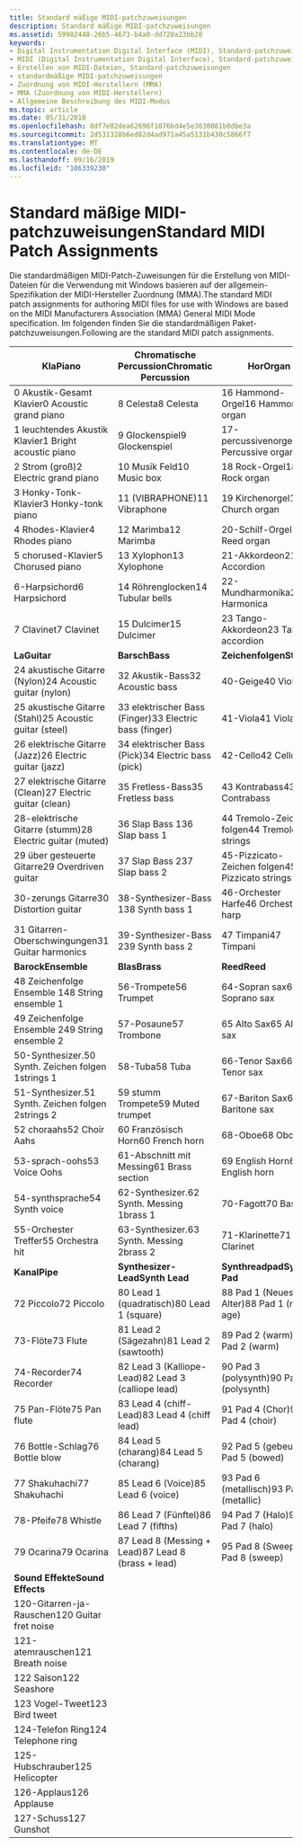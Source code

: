 ```yaml
---
title: Standard mäßige MIDI-patchzuweisungen
description: Standard mäßige MIDI-patchzuweisungen
ms.assetid: 59982448-26b5-4673-b4a0-dd720a23bb28
keywords:
- Digital Instrumentation Digital Interface (MIDI), Standard-patchzuweisungen
- MIDI (Digital Instrumentation Digital Interface), Standard-patchzuweisungen
- Erstellen von MIDI-Dateien, Standard-patchzuweisungen
- standardmäßige MIDI-patchzuweisungen
- Zuordnung von MIDI-Herstellern (MMA)
- MMA (Zuordnung von MIDI-Herstellern)
- Allgemeine Beschreibung des MIDI-Modus
ms.topic: article
ms.date: 05/31/2018
ms.openlocfilehash: 8df7e02dea62696f1076bd4e5e3030081b0dbe3a
ms.sourcegitcommit: 2d531328b6ed82d4ad971a45a5131b430c5866f7
ms.translationtype: MT
ms.contentlocale: de-DE
ms.lasthandoff: 09/16/2019
ms.locfileid: "106339230"
---
```

# <a name="standard-midi-patch-assignments"></a><span data-ttu-id="43a42-110">Standard mäßige MIDI-patchzuweisungen</span><span class="sxs-lookup"><span data-stu-id="43a42-110">Standard MIDI Patch Assignments</span></span>

<span data-ttu-id="43a42-111">Die standardmäßigen MIDI-Patch-Zuweisungen für die Erstellung von MIDI-Dateien für die Verwendung mit Windows basieren auf der allgemein-Spezifikation der MIDI-Hersteller Zuordnung (MMA).</span><span class="sxs-lookup"><span data-stu-id="43a42-111">The standard MIDI patch assignments for authoring MIDI files for use with Windows are based on the MIDI Manufacturers Association (MMA) General MIDI Mode specification.</span></span> <span data-ttu-id="43a42-112">Im folgenden finden Sie die standardmäßigen Paket-patchzuweisungen.</span><span class="sxs-lookup"><span data-stu-id="43a42-112">Following are the standard MIDI patch assignments.</span></span>



| <span data-ttu-id="43a42-113">Kla</span><span class="sxs-lookup"><span data-stu-id="43a42-113">Piano</span></span>                      | <span data-ttu-id="43a42-114">Chromatische Percussion</span><span class="sxs-lookup"><span data-stu-id="43a42-114">Chromatic Percussion</span></span>      | <span data-ttu-id="43a42-115">Hor</span><span class="sxs-lookup"><span data-stu-id="43a42-115">Organ</span></span>                |
|----------------------------|---------------------------|----------------------|
| <span data-ttu-id="43a42-116">0 Akustik-Gesamt Klavier</span><span class="sxs-lookup"><span data-stu-id="43a42-116">0 Acoustic grand piano</span></span>     | <span data-ttu-id="43a42-117">8 Celesta</span><span class="sxs-lookup"><span data-stu-id="43a42-117">8 Celesta</span></span>                 | <span data-ttu-id="43a42-118">16 Hammond-Orgel</span><span class="sxs-lookup"><span data-stu-id="43a42-118">16 Hammond organ</span></span>     |
| <span data-ttu-id="43a42-119">1 leuchtendes Akustik Klavier</span><span class="sxs-lookup"><span data-stu-id="43a42-119">1 Bright acoustic piano</span></span>    | <span data-ttu-id="43a42-120">9 Glockenspiel</span><span class="sxs-lookup"><span data-stu-id="43a42-120">9 Glockenspiel</span></span>            | <span data-ttu-id="43a42-121">17-percussivenorgel</span><span class="sxs-lookup"><span data-stu-id="43a42-121">17 Percussive organ</span></span>  |
| <span data-ttu-id="43a42-122">2 Strom (groß)</span><span class="sxs-lookup"><span data-stu-id="43a42-122">2 Electric grand piano</span></span>     | <span data-ttu-id="43a42-123">10 Musik Feld</span><span class="sxs-lookup"><span data-stu-id="43a42-123">10 Music box</span></span>              | <span data-ttu-id="43a42-124">18 Rock-Orgel</span><span class="sxs-lookup"><span data-stu-id="43a42-124">18 Rock organ</span></span>        |
| <span data-ttu-id="43a42-125">3 Honky-Tonk-Klavier</span><span class="sxs-lookup"><span data-stu-id="43a42-125">3 Honky-tonk piano</span></span>         | <span data-ttu-id="43a42-126">11 (VIBRAPHONE)</span><span class="sxs-lookup"><span data-stu-id="43a42-126">11 Vibraphone</span></span>             | <span data-ttu-id="43a42-127">19 Kirchenorgel</span><span class="sxs-lookup"><span data-stu-id="43a42-127">19 Church organ</span></span>      |
| <span data-ttu-id="43a42-128">4 Rhodes-Klavier</span><span class="sxs-lookup"><span data-stu-id="43a42-128">4 Rhodes piano</span></span>             | <span data-ttu-id="43a42-129">12 Marimba</span><span class="sxs-lookup"><span data-stu-id="43a42-129">12 Marimba</span></span>                | <span data-ttu-id="43a42-130">20-Schilf-Orgel</span><span class="sxs-lookup"><span data-stu-id="43a42-130">20 Reed organ</span></span>        |
| <span data-ttu-id="43a42-131">5 chorused-Klavier</span><span class="sxs-lookup"><span data-stu-id="43a42-131">5 Chorused piano</span></span>           | <span data-ttu-id="43a42-132">13 Xylophon</span><span class="sxs-lookup"><span data-stu-id="43a42-132">13 Xylophone</span></span>              | <span data-ttu-id="43a42-133">21-Akkordeon</span><span class="sxs-lookup"><span data-stu-id="43a42-133">21 Accordion</span></span>         |
| <span data-ttu-id="43a42-134">6-Harpsichord</span><span class="sxs-lookup"><span data-stu-id="43a42-134">6 Harpsichord</span></span>              | <span data-ttu-id="43a42-135">14 Röhrenglocken</span><span class="sxs-lookup"><span data-stu-id="43a42-135">14 Tubular bells</span></span>          | <span data-ttu-id="43a42-136">22-Mundharmonika</span><span class="sxs-lookup"><span data-stu-id="43a42-136">22 Harmonica</span></span>         |
| <span data-ttu-id="43a42-137">7 Clavinet</span><span class="sxs-lookup"><span data-stu-id="43a42-137">7 Clavinet</span></span>                 | <span data-ttu-id="43a42-138">15 Dulcimer</span><span class="sxs-lookup"><span data-stu-id="43a42-138">15 Dulcimer</span></span>               | <span data-ttu-id="43a42-139">23 Tango-Akkordeon</span><span class="sxs-lookup"><span data-stu-id="43a42-139">23 Tango accordion</span></span>   |
| <span data-ttu-id="43a42-140">**La**</span><span class="sxs-lookup"><span data-stu-id="43a42-140">**Guitar**</span></span>                 | <span data-ttu-id="43a42-141">**Barsch**</span><span class="sxs-lookup"><span data-stu-id="43a42-141">**Bass**</span></span>                  | <span data-ttu-id="43a42-142">**Zeichenfolgen**</span><span class="sxs-lookup"><span data-stu-id="43a42-142">**Strings**</span></span>          |
| <span data-ttu-id="43a42-143">24 akustische Gitarre (Nylon)</span><span class="sxs-lookup"><span data-stu-id="43a42-143">24 Acoustic guitar (nylon)</span></span> | <span data-ttu-id="43a42-144">32 Akustik-Bass</span><span class="sxs-lookup"><span data-stu-id="43a42-144">32 Acoustic bass</span></span>          | <span data-ttu-id="43a42-145">40-Geige</span><span class="sxs-lookup"><span data-stu-id="43a42-145">40 Violin</span></span>            |
| <span data-ttu-id="43a42-146">25 akustische Gitarre (Stahl)</span><span class="sxs-lookup"><span data-stu-id="43a42-146">25 Acoustic guitar (steel)</span></span> | <span data-ttu-id="43a42-147">33 elektrischer Bass (Finger)</span><span class="sxs-lookup"><span data-stu-id="43a42-147">33 Electric bass (finger)</span></span> | <span data-ttu-id="43a42-148">41-Viola</span><span class="sxs-lookup"><span data-stu-id="43a42-148">41 Viola</span></span>             |
| <span data-ttu-id="43a42-149">26 elektrische Gitarre (Jazz)</span><span class="sxs-lookup"><span data-stu-id="43a42-149">26 Electric guitar (jazz)</span></span>  | <span data-ttu-id="43a42-150">34 elektrischer Bass (Pick)</span><span class="sxs-lookup"><span data-stu-id="43a42-150">34 Electric bass (pick)</span></span>   | <span data-ttu-id="43a42-151">42-Cello</span><span class="sxs-lookup"><span data-stu-id="43a42-151">42 Cello</span></span>             |
| <span data-ttu-id="43a42-152">27 elektrische Gitarre (Clean)</span><span class="sxs-lookup"><span data-stu-id="43a42-152">27 Electric guitar (clean)</span></span> | <span data-ttu-id="43a42-153">35 Fretless-Bass</span><span class="sxs-lookup"><span data-stu-id="43a42-153">35 Fretless bass</span></span>          | <span data-ttu-id="43a42-154">43 Kontrabass</span><span class="sxs-lookup"><span data-stu-id="43a42-154">43 Contrabass</span></span>        |
| <span data-ttu-id="43a42-155">28-elektrische Gitarre (stumm)</span><span class="sxs-lookup"><span data-stu-id="43a42-155">28 Electric guitar (muted)</span></span> | <span data-ttu-id="43a42-156">36 Slap Bass 1</span><span class="sxs-lookup"><span data-stu-id="43a42-156">36 Slap bass 1</span></span>            | <span data-ttu-id="43a42-157">44 Tremolo-Zeichen folgen</span><span class="sxs-lookup"><span data-stu-id="43a42-157">44 Tremolo strings</span></span>   |
| <span data-ttu-id="43a42-158">29 über gesteuerte Gitarre</span><span class="sxs-lookup"><span data-stu-id="43a42-158">29 Overdriven guitar</span></span>       | <span data-ttu-id="43a42-159">37 Slap Bass 2</span><span class="sxs-lookup"><span data-stu-id="43a42-159">37 Slap bass 2</span></span>            | <span data-ttu-id="43a42-160">45-Pizzicato-Zeichen folgen</span><span class="sxs-lookup"><span data-stu-id="43a42-160">45 Pizzicato strings</span></span> |
| <span data-ttu-id="43a42-161">30-zerungs Gitarre</span><span class="sxs-lookup"><span data-stu-id="43a42-161">30 Distortion guitar</span></span>       | <span data-ttu-id="43a42-162">38-Synthesizer-Bass 1</span><span class="sxs-lookup"><span data-stu-id="43a42-162">38 Synth bass 1</span></span>           | <span data-ttu-id="43a42-163">46-Orchester Harfe</span><span class="sxs-lookup"><span data-stu-id="43a42-163">46 Orchestral harp</span></span>   |
| <span data-ttu-id="43a42-164">31 Gitarren-Oberschwingungen</span><span class="sxs-lookup"><span data-stu-id="43a42-164">31 Guitar harmonics</span></span>        | <span data-ttu-id="43a42-165">39-Synthesizer-Bass 2</span><span class="sxs-lookup"><span data-stu-id="43a42-165">39 Synth bass 2</span></span>           | <span data-ttu-id="43a42-166">47 Timpani</span><span class="sxs-lookup"><span data-stu-id="43a42-166">47 Timpani</span></span>           |
| <span data-ttu-id="43a42-167">**Barock**</span><span class="sxs-lookup"><span data-stu-id="43a42-167">**Ensemble**</span></span>               | <span data-ttu-id="43a42-168">**Blas**</span><span class="sxs-lookup"><span data-stu-id="43a42-168">**Brass**</span></span>                 | <span data-ttu-id="43a42-169">**Reed**</span><span class="sxs-lookup"><span data-stu-id="43a42-169">**Reed**</span></span>             |
| <span data-ttu-id="43a42-170">48 Zeichenfolge Ensemble 1</span><span class="sxs-lookup"><span data-stu-id="43a42-170">48 String ensemble 1</span></span>       | <span data-ttu-id="43a42-171">56-Trompete</span><span class="sxs-lookup"><span data-stu-id="43a42-171">56 Trumpet</span></span>                | <span data-ttu-id="43a42-172">64-Sopran sax</span><span class="sxs-lookup"><span data-stu-id="43a42-172">64 Soprano sax</span></span>       |
| <span data-ttu-id="43a42-173">49 Zeichenfolge Ensemble 2</span><span class="sxs-lookup"><span data-stu-id="43a42-173">49 String ensemble 2</span></span>       | <span data-ttu-id="43a42-174">57-Posaune</span><span class="sxs-lookup"><span data-stu-id="43a42-174">57 Trombone</span></span>               | <span data-ttu-id="43a42-175">65 Alto Sax</span><span class="sxs-lookup"><span data-stu-id="43a42-175">65 Alto sax</span></span>          |
| <span data-ttu-id="43a42-176">50-Synthesizer.</span><span class="sxs-lookup"><span data-stu-id="43a42-176">50 Synth.</span></span> <span data-ttu-id="43a42-177">Zeichen folgen 1</span><span class="sxs-lookup"><span data-stu-id="43a42-177">strings 1</span></span>        | <span data-ttu-id="43a42-178">58-Tuba</span><span class="sxs-lookup"><span data-stu-id="43a42-178">58 Tuba</span></span>                   | <span data-ttu-id="43a42-179">66-Tenor Sax</span><span class="sxs-lookup"><span data-stu-id="43a42-179">66 Tenor sax</span></span>         |
| <span data-ttu-id="43a42-180">51-Synthesizer.</span><span class="sxs-lookup"><span data-stu-id="43a42-180">51 Synth.</span></span> <span data-ttu-id="43a42-181">Zeichen folgen 2</span><span class="sxs-lookup"><span data-stu-id="43a42-181">strings 2</span></span>        | <span data-ttu-id="43a42-182">59 stumm Trompete</span><span class="sxs-lookup"><span data-stu-id="43a42-182">59 Muted trumpet</span></span>          | <span data-ttu-id="43a42-183">67-Bariton Sax</span><span class="sxs-lookup"><span data-stu-id="43a42-183">67 Baritone sax</span></span>      |
| <span data-ttu-id="43a42-184">52 choraahs</span><span class="sxs-lookup"><span data-stu-id="43a42-184">52 Choir Aahs</span></span>              | <span data-ttu-id="43a42-185">60 Französisch Horn</span><span class="sxs-lookup"><span data-stu-id="43a42-185">60 French horn</span></span>            | <span data-ttu-id="43a42-186">68-Oboe</span><span class="sxs-lookup"><span data-stu-id="43a42-186">68 Oboe</span></span>              |
| <span data-ttu-id="43a42-187">53-sprach-oohs</span><span class="sxs-lookup"><span data-stu-id="43a42-187">53 Voice Oohs</span></span>              | <span data-ttu-id="43a42-188">61-Abschnitt mit Messing</span><span class="sxs-lookup"><span data-stu-id="43a42-188">61 Brass section</span></span>          | <span data-ttu-id="43a42-189">69 English Horn</span><span class="sxs-lookup"><span data-stu-id="43a42-189">69 English horn</span></span>      |
| <span data-ttu-id="43a42-190">54-synthsprache</span><span class="sxs-lookup"><span data-stu-id="43a42-190">54 Synth voice</span></span>             | <span data-ttu-id="43a42-191">62-Synthesizer.</span><span class="sxs-lookup"><span data-stu-id="43a42-191">62 Synth.</span></span> <span data-ttu-id="43a42-192">Messing 1</span><span class="sxs-lookup"><span data-stu-id="43a42-192">brass 1</span></span>         | <span data-ttu-id="43a42-193">70-Fagott</span><span class="sxs-lookup"><span data-stu-id="43a42-193">70 Bassoon</span></span>           |
| <span data-ttu-id="43a42-194">55-Orchester Treffer</span><span class="sxs-lookup"><span data-stu-id="43a42-194">55 Orchestra hit</span></span>           | <span data-ttu-id="43a42-195">63-Synthesizer.</span><span class="sxs-lookup"><span data-stu-id="43a42-195">63 Synth.</span></span> <span data-ttu-id="43a42-196">Messing 2</span><span class="sxs-lookup"><span data-stu-id="43a42-196">brass 2</span></span>         | <span data-ttu-id="43a42-197">71-Klarinette</span><span class="sxs-lookup"><span data-stu-id="43a42-197">71 Clarinet</span></span>          |
| <span data-ttu-id="43a42-198">**Kanal**</span><span class="sxs-lookup"><span data-stu-id="43a42-198">**Pipe**</span></span>                   | <span data-ttu-id="43a42-199">**Synthesizer-Lead**</span><span class="sxs-lookup"><span data-stu-id="43a42-199">**Synth Lead**</span></span>            | <span data-ttu-id="43a42-200">**Synthreadpad**</span><span class="sxs-lookup"><span data-stu-id="43a42-200">**Synth Pad**</span></span>        |
| <span data-ttu-id="43a42-201">72 Piccolo</span><span class="sxs-lookup"><span data-stu-id="43a42-201">72 Piccolo</span></span>                 | <span data-ttu-id="43a42-202">80 Lead 1 (quadratisch)</span><span class="sxs-lookup"><span data-stu-id="43a42-202">80 Lead 1 (square)</span></span>        | <span data-ttu-id="43a42-203">88 Pad 1 (Neues Alter)</span><span class="sxs-lookup"><span data-stu-id="43a42-203">88 Pad 1 (new age)</span></span>   |
| <span data-ttu-id="43a42-204">73-Flöte</span><span class="sxs-lookup"><span data-stu-id="43a42-204">73 Flute</span></span>                   | <span data-ttu-id="43a42-205">81 Lead 2 (Sägezahn)</span><span class="sxs-lookup"><span data-stu-id="43a42-205">81 Lead 2 (sawtooth)</span></span>      | <span data-ttu-id="43a42-206">89 Pad 2 (warm)</span><span class="sxs-lookup"><span data-stu-id="43a42-206">89 Pad 2 (warm)</span></span>      |
| <span data-ttu-id="43a42-207">74-Recorder</span><span class="sxs-lookup"><span data-stu-id="43a42-207">74 Recorder</span></span>                | <span data-ttu-id="43a42-208">82 Lead 3 (Kalliope-Lead)</span><span class="sxs-lookup"><span data-stu-id="43a42-208">82 Lead 3 (calliope lead)</span></span> | <span data-ttu-id="43a42-209">90 Pad 3 (polysynth)</span><span class="sxs-lookup"><span data-stu-id="43a42-209">90 Pad 3 (polysynth)</span></span> |
| <span data-ttu-id="43a42-210">75 Pan-Flöte</span><span class="sxs-lookup"><span data-stu-id="43a42-210">75 Pan flute</span></span>               | <span data-ttu-id="43a42-211">83 Lead 4 (chiff-Lead)</span><span class="sxs-lookup"><span data-stu-id="43a42-211">83 Lead 4 (chiff lead)</span></span>    | <span data-ttu-id="43a42-212">91 Pad 4 (Chor)</span><span class="sxs-lookup"><span data-stu-id="43a42-212">91 Pad 4 (choir)</span></span>     |
| <span data-ttu-id="43a42-213">76 Bottle-Schlag</span><span class="sxs-lookup"><span data-stu-id="43a42-213">76 Bottle blow</span></span>             | <span data-ttu-id="43a42-214">84 Lead 5 (charang)</span><span class="sxs-lookup"><span data-stu-id="43a42-214">84 Lead 5 (charang)</span></span>       | <span data-ttu-id="43a42-215">92 Pad 5 (gebeugt)</span><span class="sxs-lookup"><span data-stu-id="43a42-215">92 Pad 5 (bowed)</span></span>     |
| <span data-ttu-id="43a42-216">77 Shakuhachi</span><span class="sxs-lookup"><span data-stu-id="43a42-216">77 Shakuhachi</span></span>              | <span data-ttu-id="43a42-217">85 Lead 6 (Voice)</span><span class="sxs-lookup"><span data-stu-id="43a42-217">85 Lead 6 (voice)</span></span>         | <span data-ttu-id="43a42-218">93 Pad 6 (metallisch)</span><span class="sxs-lookup"><span data-stu-id="43a42-218">93 Pad 6 (metallic)</span></span>  |
| <span data-ttu-id="43a42-219">78-Pfeife</span><span class="sxs-lookup"><span data-stu-id="43a42-219">78 Whistle</span></span>                 | <span data-ttu-id="43a42-220">86 Lead 7 (Fünftel)</span><span class="sxs-lookup"><span data-stu-id="43a42-220">86 Lead 7 (fifths)</span></span>        | <span data-ttu-id="43a42-221">94 Pad 7 (Halo)</span><span class="sxs-lookup"><span data-stu-id="43a42-221">94 Pad 7 (halo)</span></span>      |
| <span data-ttu-id="43a42-222">79 Ocarina</span><span class="sxs-lookup"><span data-stu-id="43a42-222">79 Ocarina</span></span>                 | <span data-ttu-id="43a42-223">87 Lead 8 (Messing + Lead)</span><span class="sxs-lookup"><span data-stu-id="43a42-223">87 Lead 8 (brass + lead)</span></span>  | <span data-ttu-id="43a42-224">95 Pad 8 (Sweep)</span><span class="sxs-lookup"><span data-stu-id="43a42-224">95 Pad 8 (sweep)</span></span>     |
| <span data-ttu-id="43a42-225">**Sound Effekte**</span><span class="sxs-lookup"><span data-stu-id="43a42-225">**Sound Effects**</span></span>          |                           |                      |
| <span data-ttu-id="43a42-226">120-Gitarren-ja-Rauschen</span><span class="sxs-lookup"><span data-stu-id="43a42-226">120 Guitar fret noise</span></span>      |                           |                      |
| <span data-ttu-id="43a42-227">121-atemrauschen</span><span class="sxs-lookup"><span data-stu-id="43a42-227">121 Breath noise</span></span>           |                           |                      |
| <span data-ttu-id="43a42-228">122 Saison</span><span class="sxs-lookup"><span data-stu-id="43a42-228">122 Seashore</span></span>               |                           |                      |
| <span data-ttu-id="43a42-229">123 Vogel-Tweet</span><span class="sxs-lookup"><span data-stu-id="43a42-229">123 Bird tweet</span></span>             |                           |                      |
| <span data-ttu-id="43a42-230">124-Telefon Ring</span><span class="sxs-lookup"><span data-stu-id="43a42-230">124 Telephone ring</span></span>         |                           |                      |
| <span data-ttu-id="43a42-231">125-Hubschrauber</span><span class="sxs-lookup"><span data-stu-id="43a42-231">125 Helicopter</span></span>             |                           |                      |
| <span data-ttu-id="43a42-232">126-Applaus</span><span class="sxs-lookup"><span data-stu-id="43a42-232">126 Applause</span></span>               |                           |                      |
| <span data-ttu-id="43a42-233">127-Schuss</span><span class="sxs-lookup"><span data-stu-id="43a42-233">127 Gunshot</span></span>                |                           |                      |



 

 

 




